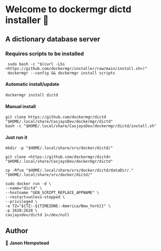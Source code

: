 # Welcome to dockermgr dictd installer 👋
  
## A dictionary database server  
  
### Requires scripts to be installed

```shell
 sudo bash -c "$(curl -LSs <https://github.com/dockermgr/installer/raw/main/install.sh>)"
 dockermgr --config && dockermgr install scripts  
```

#### Automatic install/update  

```shell
dockermgr install dictd
```


#### Manual install

```shell
git clone https://github.com/dockermgr/dictd "$HOME/.local/share/CasjaysDev/dockermgr/dictd"
bash -c "$HOME/.local/share/CasjaysDev/dockermgr/dictd/install.sh"
```
  
#### Just run it

```shell
mkdir -p "$HOME/.local/share/srv/docker/dictd/"

git clone <https://github.com/dockermgr/dictd> "$HOME/.local/share/CasjaysDev/dockermgr/dictd"

cp -Rfva "$HOME/.local/share/srv/docker/dictd/dataDir/." "$HOME/.local/share/srv/docker/dictd/"

sudo docker run -d \
--name="dictd" \
--hostname "GEN_SCRIPT_REPLACE_APPNAME" \
--restart=unless-stopped \
--privileged \
-e TZ="${TZ:-${TIMEZONE:-America/New_York}}" \
-p 2628:2628 \
casjaysdev/dictd 1>/dev/null
```

## Author  

👤 **Jason Hempstead**  
